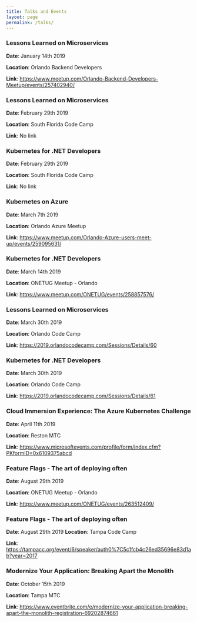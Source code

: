 ```yaml
---
title: Talks and Events
layout: page
permalink: /talks/
---
```


### Lessons Learned on Microservices

**Date**: January 14th 2019

**Location**: Orlando Backend Developers

**Link**: https://www.meetup.com/Orlando-Backend-Developers-Meetup/events/257402940/


### Lessons Learned on Microservices 

**Date**: February 29th 2019

**Location**: South Florida Code Camp

**Link**: No link


### Kubernetes for .NET Developers

**Date**: February 29th 2019

**Location**: South Florida Code Camp 

**Link**: No link

### Kubernetes on Azure

**Date**: March 7th 2019

**Location**: Orlando Azure Meetup

**Link**: https://www.meetup.com/Orlando-Azure-users-meet-up/events/259095631/


### Kubernetes for .NET Developers

**Date**: March 14th 2019

**Location**: ONETUG Meetup - Orlando

**Link**: https://www.meetup.com/ONETUG/events/258857576/


### Lessons Learned on Microservices

**Date**: March 30th 2019

**Location**: Orlando Code Camp

**Link**: https://2019.orlandocodecamp.com/Sessions/Details/60


### Kubernetes for .NET Developers

**Date**: March 30th 2019

**Location**: Orlando Code Camp

**Link**: https://2019.orlandocodecamp.com/Sessions/Details/61


### Cloud Immersion Experience: The Azure Kubernetes Challenge

**Date**: April 11th 2019

**Location**: Reston MTC

**Link**: https://www.microsoftevents.com/profile/form/index.cfm?PKformID=0x6109375abcd


### Feature Flags - The art of deploying often

**Date**: August 29th 2019

**Location**: ONETUG Meetup - Orlando

**Link**: https://www.meetup.com/ONETUG/events/263512409/

 
### Feature Flags - The art of deploying often

**Date**: August 29th 2019
**Location**: Tampa Code Camp

**Link**: https://tampacc.org/event/6/speaker/auth0%7C5c1fcb4c26ed35696e83d1ab?year=2017


### Modernize Your Application: Breaking Apart the Monolith

**Date**: October 15th 2019

**Location**: Tampa MTC

**Link**: https://www.eventbrite.com/e/modernize-your-application-breaking-apart-the-monolith-registration-69202874661
